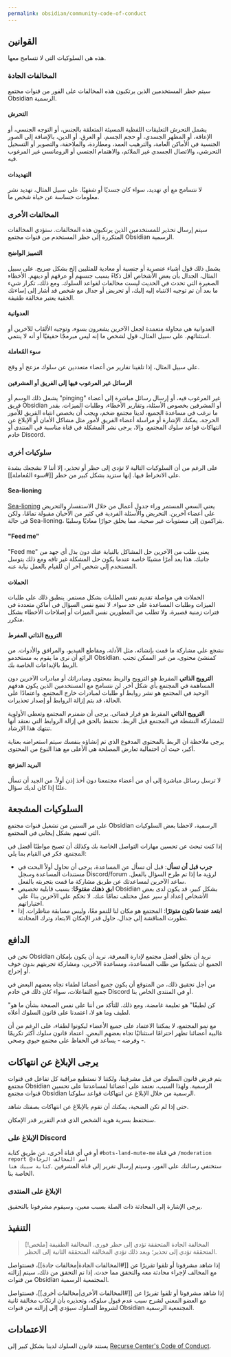 ```yaml
---
permalink: obsidian/community-code-of-conduct
---
```


## القوانين

هذه هي السلوكيات التي لا نتسامح معها.

### المخالفات الجادة

سيتم حظر المستخدمين الذين يرتكبون هذه المخالفات على الفور من قنوات مجتمع Obsidian الرسمية.

#### التحرش

يشمل التحرش التعليقات اللفظية المسيئة المتعلقة بالجنس، أو التوجه الجنسي، أو الإعاقة، أو المظهر الجسدي، أو حجم الجسم، أو العرق، أو الدين، بالإضافة إلى الصور الجنسية في الأماكن العامة، والترهيب العمد، ومطاردة، والملاحقة، والتصوير أو التسجيل التحرشي، والاتصال الجسدي غير الملائم، والاهتمام الجنسي أو الرومانسي غير المرغوب فيه.

#### التهديدات

لا نتسامح مع أي تهديد، سواء كان جسديًا أو شفهيًا. على سبيل المثال، تهديد نشر معلومات حساسة عن حياة شخص ما.

### المخالفات الأخرى

سيتم إرسال تحذير للمستخدمين الذين يرتكبون هذه المخالفات. ستؤدي المخالفات المتكررة إلى حظر المستخدم من قنوات مجتمع Obsidian الرسمية.

#### التمييز الواضح

يشمل ذلك قول أشياء عنصرية أو جنسية أو معادية للمثليين إلخ بشكل صريح. على سبيل المثال، الجدال بأن بعض الأشخاص أقل ذكاءً بسبب جنسهم أو عرقهم أو دينهم. الأخطاء الصغيرة التي تحدث في الحديث ليست مخالفات لقواعد السلوك. ومع ذلك، تكرار شيء ما بعد أن تم توجيه الانتباه إليه إليك، أو تحريض أو جدال مع شخص قد أشار إلى إساءتك الخفية يعتبر مخالفة طفيفة.

#### العدوانية

العدوانية هي محاولة متعمدة لجعل الآخرين يشعرون بسوء، وتوجيه الألقاب للآخرين أو استثنائهم. على سبيل المثال، قول لشخص ما إنه ليس مبرمجًا حقيقيًا أو أنه لا ينتمي.

#### سوء المُعاملة

على سبيل المثال، إذا تلقينا تقارير من أعضاء متعددين عن سلوك مزعج أو وقح.

#### الرسائل غير المرغوب فيها إلى الفريق أو المشرفين

يشمل ذلك الوسم أو "pinging" غير المرغوب فيه، أو إرسال رسائل مباشرة إلى أعضاء فريق Obsidian أو المشرفين بخصوص الأسئلة، وتقارير الأخطاء، وطلبات الميزات. بقدر ما نرغب في مساعدة الجميع، لدينا مجتمع ضخم، ويجب أن يخصص انتباه الفريق للأمور الحرجة. يمكنك الإشارة أو مراسلة أعضاء الفريق لأمور مثل مشاكل الأمان أو الإبلاغ عن انتهاكات قواعد سلوك المجتمع. وإلا، يرجى نشر المشكلة في قناة مناسبة في المنتدى أو خادم Discord.

### سلوكيات أخرى

على الرغم من أن السلوكيات التالية لا تؤدي إلى حظر أو تحذير، إلا أننا لا نشجعك بشدة على الانخراط فيها. إنها ستزيد بشكل كبير من خطر [[#سوء المُعاملة]].

#### Sea-lioning

[Sea-lioning](https://en.wikipedia.org/wiki/Sealioning) يعني السعي المستمر وراء جدول أعمال من خلال الاستفسار والتحريض على أعضاء آخرين. التحريض والأسئلة الفردية في كثير من الأحيان مقبولة تمامًا، ولكن في حالة Sea-lioning، يتراكمون إلى مستويات غير صحية، مما يخلق حوارًا معاديًا وسلبيًا.

#### "Feed me"

"Feed me" يعني طلب من الآخرين حل المشاكل بالنيابة عنك دون بذل أي جهد من جانبك. هذا يعد أمرًا مشينًا خاصة عندما يكون حل المشكلة غير تافه ومع ذلك يتوسل المستخدم إلى شخص آخر أن للقيام بالعمل نيابة عنه.

#### الحملات

الحملات هي مواصلة تقديم نفس الطلبات بشكل مستمر. ينطبق ذلك على طلبات الميزات وطلبات المساعدة على حد سواء. لا تضع نفس السؤال في أماكن متعددة في فترات زمنية قصيرة، ولا تطلب من المطورين نفس الميزات أو إصلاحات الأخطاء بشكل متكرر.

#### الترويج الذاتي المفرط

نشجع على مشاركة ما قمت بإنشائه، مثل الأدلة، ومقاطع الفيديو، والمرافق والأدوات. من الرائع أن نرى ما يقوم به مستخدمو Obsidian. كمنشئ محتوى، من غير الممكن تجنب الربط بالإبداعات الخاصة بك.

**الترويج الذاتي** المفرط هو الترويج والربط بمحتوى ومبادراتك أو مبادرات الآخرين دون المساهمة في المجتمع بأي شكل آخر. لن نتسامح مع المستخدمين الذين يكون هدفهم الوحيد في المجتمع هو نشر روابط أو طلبات لمبادرات خارج المجتمع. واعتمادًا على الحالة، قد يتم إزالة الروابط أو إصدار تحذيرات.

**الترويج الذاتي** المفرط هو قرار قضائي. يرجى أن ضمنرم المجتمع وتعطي الأولوية للمشاركة النشطة في المجتمع قبل الربط. نحتفظ بالحق في إزالة الروابط التي نعتقد أنها تنتهك هذا الإرشاد.

يرجى ملاحظة أن الربط بالمحتوى المدفوع الذي تم إنشاؤه بنفسك سيتم استعراضه بعناية أكبر، حيث أن احتمالية تعارض المصلحة هي الأعلى مع هذا النوع من المحتوى.

#### البريد المزعج

لا ترسل رسائل مباشرة إلى أي من أعضاء مجتمعنا دون أخذ إذن أولاً. من الجيد أن تسأل علنًا إذا كان لديك سؤال.

## السلوكيات المشجعة

على مر السنين من تشغيل قنوات مجتمع Obsidian الرسمية، لاحظنا بعض السلوكيات التي تسهم بشكل إيجابي في المجتمع.

إذا كنت تبحث عن تحسين مهارات التواصل الخاصة بك وكذلك أن تصبح مواطنًا أفضل في المجتمع، فكر في القيام بما يلي:

- **جرب قبل أن تسأل**: قبل أن تسأل عن المساعدة، يرجى أن تحاول أولاً البحث في مستندات المساعدة وسجل Discord/forum لرؤية ما إذا تم طرح السؤال بالفعل. ساعد الآخرين لمساعدتك عن طريق مشاركة ما قمت بتجربته بالفعل.
- **ابق ذهنك مفتوحًا**: بسبب قابلية تخصيص Obsidian بشكل كبير، قد يكون لدى بعض الأشخاص إعداد أو سير عمل مختلف تمامًا عنك. لا تحكم على الآخرين بناءً على اختياراتهم.
- **ابتعد عندما تكون متوترًا**: المجتمع هو مكان لنا للنمو معًا، وليس مسابقة مناظرات. إذا تطورت المناقشة إلى جدال، حاول قدر الإمكان الابتعاد وترك المحادثة.

## الدافع

نحن في Obsidian نريد أن نخلق أفضل مجتمع لإدارة المعرفة. نريد أن يكون بإمكان الجميع أن يتمكنوا من طلب المساعدة، ومساعدة الآخرين، ومشاركة تجربتهم بدون خوف أو إحراج.

من أجل تحقيق ذلك، من المتوقع أن يكون جميع أعضائنا لطفاء تجاه بعضهم البعض في جميع التفاعلات، سواء كان ذلك في خادم Discord أو في المنتدى الخاص بنا.

"كن لطيفًا" هو تعليمة غامضة، ومع ذلك. للتأكد من أننا على نفس الصفحة بشأن ما هو لطيف وما هو لا، اعتمدنا على قانون السلوك أعلاه.

مع نمو المجتمع، لا يمكننا الاعتماد على جميع الأعضاء ليكونوا لطفاء، على الرغم من أن غالبية أعضائنا تظهر احترامًا استثنائيًا تجاه بعضهم البعض. اعتماد قانون سلوك أكثر تكريمًا - وفرضه - يساعد في الحفاظ على مجتمع حيوي وصحي.

## يرجى الإبلاغ عن انتهاكات

يتم فرض قانون السلوك من قبل مشرفينا، ولكننا لا نستطيع مراقبة كل تفاعل في قنوات مجتمع Obsidian الرسمية. ولهذا السبب، نعتمد على أعضائنا لمساعدتنا على تحسين قنوات مجتمع Obsidian الرسمية من خلال الإبلاغ عن انتهاكات قواعد سلوكنا.

حتى إذا لم تكن الضحية، يمكنك أن تقوم بالإبلاغ عن انتهاكات بصفتك شاهد.

سنحتفظ بسرية هوية الشخص الذي قدم التقرير قدر الإمكان.

### الإبلاغ على Discord

في قناة <code dir="ltr">\#bots-land-mute-me</code> أو في أي قناة أخرى، عن طريق كتابة <code dir="ltr">/moderation report @اسم المخالف الرجاء كتابة سببك هنا</code>. ستختفي رسالتك على الفور، وسيتم إرسال تقرير إلى قناة المشرفين الخاصة بنا.

### الإبلاغ على المنتدى

يرجى الإشارة إلى المحادثة ذات الصلة بسبب معين، وسيقوم مشرفونا بالتحقيق.

## التنفيذ

> [!ملخص]
> المخالفة الجادة المتحققة تؤدي إلى حظر فوري.
> المخالفة الطفيفة المتحققة تؤدي إلى تحذير؛ وبعد ذلك تؤدي المخالفة المتحققة الثانية إلى الحظر.

إذا شاهد مشرفونا أو تلقوا تقريرًا عن [[#المخالفات الجادة|مخالفات جادة]]، فسنتواصل مع المخالف لإجراء محادثة معه والتحقق مما حدث. إذا تم التحقق من ذلك، سيتم إزالته من قنوات Obsidian المجتمعية الرسمية.

إذا شاهد مشرفونا أو تلقوا تقريرًا عن [[#المخالفات الأخرى|مخالفات أخرى]]، فسنتواصل مع العضو المعني لشرح سبب عدم قبول سلوكه، وتحذيره بأن ارتكاب مخالفة ثانية لشروط السلوك سيؤدي إلى إزالته من قنوات Obsidian المجتمعية الرسمية.

## الاعتمادات

يستند قانون السلوك لدينا بشكل كبير إلى [Recurse Center's Code of Conduct](https://www.recurse.com/code-of-conduct).
